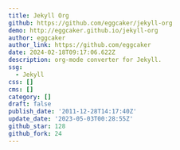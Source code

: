 ```yaml
---
title: Jekyll Org
github: https://github.com/eggcaker/jekyll-org
demo: http://eggcaker.github.io/jekyll-org
author: eggcaker
author_link: https://github.com/eggcaker
date: 2024-02-18T09:17:06.622Z
description: org-mode converter for Jekyll.
ssg:
  - Jekyll
css: []
cms: []
category: []
draft: false
publish_date: '2011-12-28T14:17:40Z'
update_date: '2023-05-03T00:28:55Z'
github_star: 128
github_fork: 24
---
```

